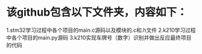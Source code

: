 # 该github包含以下文件夹，内容如下：
1.stm32学习过程中各个项目的main.c源码以及模块的.c和.h文件
2.k210学习过程中各个项目的main.py源码
3.k210实现车牌号（数字）识别并做出反应最终项目的代码
